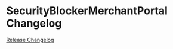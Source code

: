 # SecurityBlockerMerchantPortal Changelog

[Release Changelog](https://github.com/spryker/security-blocker-merchant-portal/releases)
